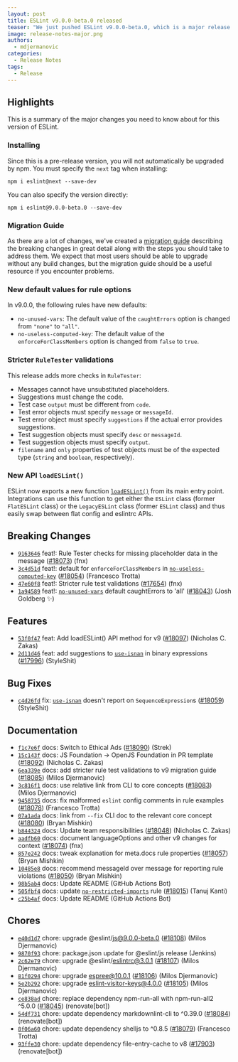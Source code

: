 ```yaml
---
layout: post
title: ESLint v9.0.0-beta.0 released
teaser: "We just pushed ESLint v9.0.0-beta.0, which is a major release upgrade of ESLint. This release adds some new features and fixes several bugs found in the previous release. This release also has some breaking changes, so please read the following closely."
image: release-notes-major.png
authors:
  - mdjermanovic
categories:
  - Release Notes
tags:
  - Release
---
```





## Highlights

This is a summary of the major changes you need to know about for this version of ESLint.

### Installing

Since this is a pre-release version, you will not automatically be upgraded by npm. You must specify the `next` tag when installing:

```
npm i eslint@next --save-dev
```

You can also specify the version directly:

```
npm i eslint@9.0.0-beta.0 --save-dev
```

### Migration Guide

As there are a lot of changes, we've created a [migration guide](/docs/next/use/migrate-to-9.0.0) describing the breaking changes in great detail along with the steps you should take to address them. We expect that most users should be able to upgrade without any build changes, but the migration guide should be a useful resource if you encounter problems.

### New default values ​​for rule options

In v9.0.0, the following rules have new defaults:

* `no-unused-vars`: The default value of the `caughtErrors` option is changed from `"none"` to `"all"`.
* `no-useless-computed-key`: The default value of the `enforceForClassMembers` option is changed from `false` to `true`.

### Stricter `RuleTester` validations

This release adds more checks in `RuleTester`:

* Messages cannot have unsubstituted placeholders.
* Suggestions must change the code.
* Test case `output` must be different from `code`.
* Test error objects must specify `message` or `messageId`.
* Test error object must specify `suggestions` if the actual error provides suggestions.
* Test suggestion objects must specify `desc` or `messageId`.
* Test suggestion objects must specify `output`.
* `filename` and `only` properties of test objects must be of the expected type (`string` and `boolean`, respectively).

### New API `loadESLint()`

ESLint now exports a new function [`loadESLint()`](/docs/next/integrate/nodejs-api#loadeslint) from its main entry point. Integrations can use this function to get either the `ESLint` class (former `FlatESLint` class) or the `LegacyESLint` class (former `ESLint` class) and thus easily swap between flat config and eslintrc APIs.


## Breaking Changes


* [`9163646`](https://github.com/eslint/eslint/commit/916364692bae6a93c10b5d48fc1e9de1677d0d09) feat!: Rule Tester checks for missing placeholder data in the message ([#18073](https://github.com/eslint/eslint/issues/18073)) (fnx)
* [`3c4d51d`](https://github.com/eslint/eslint/commit/3c4d51d55fa5435ab18b6bf46f6b97df0f480ae7) feat!: default for `enforceForClassMembers` in [`no-useless-computed-key`](/docs/rules/no-useless-computed-key) ([#18054](https://github.com/eslint/eslint/issues/18054)) (Francesco Trotta)
* [`47e60f8`](https://github.com/eslint/eslint/commit/47e60f85e0c3f275207bb4be9b5947166a190477) feat!: Stricter rule test validations ([#17654](https://github.com/eslint/eslint/issues/17654)) (fnx)
* [`1a94589`](https://github.com/eslint/eslint/commit/1a945890105d307541dcbff15f6438c19b476ade) feat!: [`no-unused-vars`](/docs/rules/no-unused-vars) default caughtErrors to 'all' ([#18043](https://github.com/eslint/eslint/issues/18043)) (Josh Goldberg ✨)




## Features


* [`53f0f47`](https://github.com/eslint/eslint/commit/53f0f47badffa1b04ec2836f2ae599f4fc464da2) feat: Add loadESLint() API method for v9 ([#18097](https://github.com/eslint/eslint/issues/18097)) (Nicholas C. Zakas)
* [`2d11d46`](https://github.com/eslint/eslint/commit/2d11d46e890a9f1b5f639b8ee034ffa9bd453e42) feat: add suggestions to [`use-isnan`](/docs/rules/use-isnan) in binary expressions ([#17996](https://github.com/eslint/eslint/issues/17996)) (StyleShit)






## Bug Fixes


* [`c4d26fd`](https://github.com/eslint/eslint/commit/c4d26fd3d1f59c1c0f2266664887ad18692039f3) fix: [`use-isnan`](/docs/rules/use-isnan) doesn't report on `SequenceExpression`s ([#18059](https://github.com/eslint/eslint/issues/18059)) (StyleShit)




## Documentation


* [`f1c7e6f`](https://github.com/eslint/eslint/commit/f1c7e6fc8ea77fcdae4ad1f8fe1cd104a281d2e9) docs: Switch to Ethical Ads ([#18090](https://github.com/eslint/eslint/issues/18090)) (Strek)
* [`15c143f`](https://github.com/eslint/eslint/commit/15c143f96ef164943fd3d39b5ad79d9a4a40de8f) docs: JS Foundation -> OpenJS Foundation in PR template ([#18092](https://github.com/eslint/eslint/issues/18092)) (Nicholas C. Zakas)
* [`6ea339e`](https://github.com/eslint/eslint/commit/6ea339e658d29791528ab26aabd86f1683cab6c3) docs: add stricter rule test validations to v9 migration guide ([#18085](https://github.com/eslint/eslint/issues/18085)) (Milos Djermanovic)
* [`3c816f1`](https://github.com/eslint/eslint/commit/3c816f193eecace5efc6166efa2852a829175ef8) docs: use relative link from CLI to core concepts ([#18083](https://github.com/eslint/eslint/issues/18083)) (Milos Djermanovic)
* [`9458735`](https://github.com/eslint/eslint/commit/9458735381269d12b24f76e1b2b6fda1bc5a509b) docs: fix malformed `eslint` config comments in rule examples ([#18078](https://github.com/eslint/eslint/issues/18078)) (Francesco Trotta)
* [`07a1ada`](https://github.com/eslint/eslint/commit/07a1ada7166b76c7af6186f4c5e5de8b8532edba) docs: link from `--fix` CLI doc to the relevant core concept ([#18080](https://github.com/eslint/eslint/issues/18080)) (Bryan Mishkin)
* [`b844324`](https://github.com/eslint/eslint/commit/b844324e4e8f511c9985a96c7aca063269df9570) docs: Update team responsibilities ([#18048](https://github.com/eslint/eslint/issues/18048)) (Nicholas C. Zakas)
* [`aadfb60`](https://github.com/eslint/eslint/commit/aadfb609f1b847e492fc3b28ced62f830fe7f294) docs: document languageOptions and other v9 changes for context ([#18074](https://github.com/eslint/eslint/issues/18074)) (fnx)
* [`857e242`](https://github.com/eslint/eslint/commit/857e242584227181ecb8af79fc6bc236b9975228) docs: tweak explanation for meta.docs rule properties ([#18057](https://github.com/eslint/eslint/issues/18057)) (Bryan Mishkin)
* [`10485e8`](https://github.com/eslint/eslint/commit/10485e8b961d045514bc1e34227cf09867a6c4b7) docs: recommend messageId over message for reporting rule violations ([#18050](https://github.com/eslint/eslint/issues/18050)) (Bryan Mishkin)
* [`98b5ab4`](https://github.com/eslint/eslint/commit/98b5ab406bac6279eadd84e8a5fd5a01fc586ff1) docs: Update README (GitHub Actions Bot)
* [`505fbf4`](https://github.com/eslint/eslint/commit/505fbf4b35c14332bffb0c838cce4843a00fad68) docs: update [`no-restricted-imports`](/docs/rules/no-restricted-imports) rule ([#18015](https://github.com/eslint/eslint/issues/18015)) (Tanuj Kanti)
* [`c25b4af`](https://github.com/eslint/eslint/commit/c25b4aff1fe35e5bd9d4fcdbb45b739b6d253828) docs: Update README (GitHub Actions Bot)








## Chores


* [`e40d1d7`](https://github.com/eslint/eslint/commit/e40d1d74a5b9788cbec195f4e602b50249f26659) chore: upgrade @eslint/js@9.0.0-beta.0 ([#18108](https://github.com/eslint/eslint/issues/18108)) (Milos Djermanovic)
* [`9870f93`](https://github.com/eslint/eslint/commit/9870f93e714edefb410fccae1e9924a3c1972a2e) chore: package.json update for @eslint/js release (Jenkins)
* [`2c62e79`](https://github.com/eslint/eslint/commit/2c62e797a433e5fc298b976872a89c594f88bb19) chore: upgrade @eslint/eslintrc@3.0.1 ([#18107](https://github.com/eslint/eslint/issues/18107)) (Milos Djermanovic)
* [`81f0294`](https://github.com/eslint/eslint/commit/81f0294e651928b49eb49495b90b54376073a790) chore: upgrade espree@10.0.1 ([#18106](https://github.com/eslint/eslint/issues/18106)) (Milos Djermanovic)
* [`5e2b292`](https://github.com/eslint/eslint/commit/5e2b2922aa65bda54b0966d1bf71acda82b3047c) chore: upgrade eslint-visitor-keys@4.0.0 ([#18105](https://github.com/eslint/eslint/issues/18105)) (Milos Djermanovic)
* [`ce838ad`](https://github.com/eslint/eslint/commit/ce838adc3b673e52a151f36da0eedf5876977514) chore: replace dependency npm-run-all with npm-run-all2 ^5.0.0 ([#18045](https://github.com/eslint/eslint/issues/18045)) (renovate[bot])
* [`54df731`](https://github.com/eslint/eslint/commit/54df731174d2528170560d1f765e1336eca0a8bd) chore: update dependency markdownlint-cli to ^0.39.0 ([#18084](https://github.com/eslint/eslint/issues/18084)) (renovate[bot])
* [`8f06a60`](https://github.com/eslint/eslint/commit/8f06a606845f40aaf0fea1fd83d5930747c5acec) chore: update dependency shelljs to ^0.8.5 ([#18079](https://github.com/eslint/eslint/issues/18079)) (Francesco Trotta)
* [`93ffe30`](https://github.com/eslint/eslint/commit/93ffe30da5e2127e336c1c22e69e09ec0558a8e6) chore: update dependency file-entry-cache to v8 ([#17903](https://github.com/eslint/eslint/issues/17903)) (renovate[bot])


